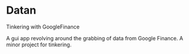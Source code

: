 # Datan
Tinkering with GoogleFinance

A gui app revolving around the grabbing of data from Google Finance. 
A minor project for tinkering. 
